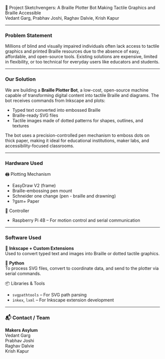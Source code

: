 📘 Project Sketchvengers: A Braille Plotter Bot Making Tactile Graphics and Braille Accessible  
Vedant Garg, Prabhav Joshi, Raghav Dalvie, Krish Kapur

---

### Problem Statement

Millions of blind and visually impaired individuals often lack access to tactile graphics and printed Braille resources due to the absence of easy, affordable, and open-source tools. Existing solutions are expensive, limited in flexibility, or too technical for everyday users like educators and students.

---

### Our Solution

We are building a **Braille Plotter Bot**, a low-cost, open-source machine capable of transforming digital content into tactile Braille and diagrams. The bot receives commands from Inkscape and plots:

- Typed text converted into embossed Braille
- Braille-ready SVG files
- Tactile images made of dotted patterns for shapes, outlines, and textures

The bot uses a precision-controlled pen mechanism to emboss dots on thick paper, making it ideal for educational institutions, maker labs, and accessibility-focused classrooms.

---

### Hardware Used

🖨️ Plotting Mechanism  
- EasyDraw V2 (frame)
- Braille-embossing pen mount
- Schneider one change (pen - braille and drawning)
- ?gsm+ Paper  

🧠 Controller
- Raspberry Pi 4B – For motion control and serial communication  

---

### Software Used

🧩 **Inkscape + Custom Extensions**  
Used to convert typed text and images into Braille or dotted tactile graphics.

🧰 **Python**  
To process SVG files, convert to coordinate data, and send to the plotter via serial commands.


📦 Libraries & Tools  
- `svgpathtools` – For SVG path parsing  
- `inkex`, `lxml` – For Inkscape extension development  

---

### 📬 Contact / Team

**Makers Asylum**  
Vedant Garg  
Prabhav Joshi  
Raghav Dalvie  
Krish Kapur  
